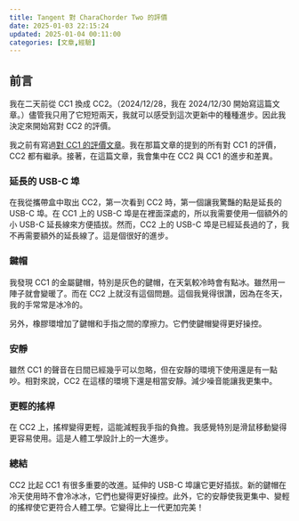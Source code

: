 ```yaml
---
title: Tangent 對 CharaChorder Two 的評價
date: 2025-01-03 22:15:24
updated: 2025-01-04 00:11:00
categories: [文章,經驗]
---
```

## 前言

我在二天前從 CC1 換成 CC2。（2024/12/28，我在 2024/12/30 開始寫這篇文章。）儘管我只用了它短短兩天，我就可以感受到這次更新中的種種進步。因此我決定來開始寫對 CC2 的評價。

我之前有寫過<a href="{% post_path tangent-對-charachorder-one-的評價 %}">對 CC1 的評價文章</a>。我在那篇文章的提到的所有對 CC1 的評價，CC2 都有繼承。接著，在這篇文章，我會集中在 CC2 與 CC1 的進步和差異。

### 延長的 USB-C 埠

在我從攜帶盒中取出 CC2，第一次看到 CC2 時，第一個讓我驚豔的點是延長的 USB-C 埠。在 CC1 上的 USB-C 埠是在裡面深處的，所以我需要使用一個額外的小 USB-C 延長線來方便插拔。然而，CC2 上的 USB-C 埠是已經延長過的了，我不再需要額外的延長線了。這是個很好的進步。

### 鍵帽

我發現 CC1 的金屬鍵帽，特別是灰色的鍵帽，在天氣較冷時會有點冰。雖然用一陣子就會變暖了。而在 CC2 上就沒有這個問題。這個我覺得很讚，因為在冬天，我的手常常是冰冷的。

另外，橡膠環增加了鍵帽和手指之間的摩擦力。它們使鍵帽變得更好操控。

### 安靜

雖然 CC1 的聲音在日間已經幾乎可以忽略，但在安靜的環境下使用還是有一點吵。相對來說，CC2 在這樣的環境下還是相當安靜。減少噪音能讓我更集中。

### 更輕的搖桿

在 CC2 上，搖桿變得更輕，這能減輕我手指的負擔。我感覺特別是滑鼠移動變得更容易使用。這是人體工學設計上的一大進步。

### 總結

CC2 比起 CC1 有很多重要的改進。延伸的 USB-C 埠讓它更好插拔。新的鍵帽在冷天使用時不會冷冰冰，它們也變得更好操控。此外，它的安靜使我更集中、變輕的搖桿使它更符合人體工學。它變得比上一代更加完美！
